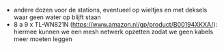 - andere dozen voor de stations, eventueel op wieltjes en met deksels waar geen water op blijft staan
- 8 a 9 x TL-WN821N (https://www.amazon.nl/gp/product/B00194XKXA/): hiermee kunnen we een mesh netwerk opzetten zodat we geen kabels meer moeten leggen
